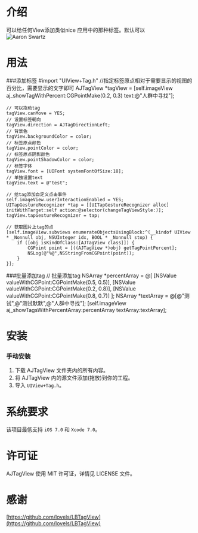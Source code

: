 
介绍
==============
可以给任何View添加类似nice 应用中的那种标签。默认可以<br/>
![Aaron Swartz](https://github.com/alienjun/AJTagView/blob/master/Screenshots/screenshot1.gif)




用法
==============
###添加标签
	 #import "UIView+Tag.h"
	 //指定标签原点相对于需要显示的视图的百分比，需要显示的文字即可
    AJTagView *tagView = [self.imageView aj_showTagWithPercent:CGPointMake(0.2, 0.3) text:@"人群中寻找"];
    
    // 可以拖动tag
    tagView.canMove = YES; 
    // 设置标签朝向
    tagView.direction = AJTagDirectionLeft; 
    // 背景色
    tagView.backgroundColor = color;
    // 标签原点颜色
    tagView.pointColor = color;
    // 标签原点阴影颜色
    tagView.pointShadowColor = color;
    // 标签字体
    tagView.font = [UIFont systemFontOfSize:18];
    // 单独设置text
    tagView.text = @"test";
    
	// 给tag添加自定义点击事件
    self.imageView.userInteractionEnabled = YES;
    UITapGestureRecognizer *tap = [[UITapGestureRecognizer alloc] initWithTarget:self action:@selector(changeTagViewStyle:)];
    tagView.tapGestureRecognizer = tap;
    
    // 获取图片上tag的点
    [self.imageView.subviews enumerateObjectsUsingBlock:^(__kindof UIView * _Nonnull obj, NSUInteger idx, BOOL * _Nonnull stop) {
        if ([obj isKindOfClass:[AJTagView class]]) {
            CGPoint point = [((AJTagView *)obj) getTagPointPercent];
            NSLog(@"%@",NSStringFromCGPoint(point));
        }
    }];

###批量添加tag
	// 批量添加tag
    NSArray *percentArray = @[
    [NSValue valueWithCGPoint:CGPointMake(0.5, 0.5)],
    [NSValue valueWithCGPoint:CGPointMake(0.2, 0.8)],
    [NSValue valueWithCGPoint:CGPointMake(0.8, 0.7)]
    ];
    NSArray *textArray = @[@"测试",@"测试默默",@"人群中寻找"];
    [self.imageView aj_showTagsWithPercentArray:percentArray textArray:textArray];


安装
==============
### 手动安装

1. 下载 AJTagView 文件夹内的所有内容。
2. 将 AJTagView 内的源文件添加(拖放)到你的工程。
3. 导入 `UIView+Tag.h`。



系统要求
==============
该项目最低支持 `iOS 7.0` 和 `Xcode 7.0`。


许可证
==============
AJTagView 使用 MIT 许可证，详情见 LICENSE 文件。


感谢
==============
[https://github.com/lovels/LBTagView](https://github.com/lovels/LBTagView)


